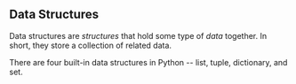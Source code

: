 ## Data Structures

Data structures are *structures* that hold some type of *data* together.  In short, they store a collection of related data.

There are four built-in data structures in Python -- list, tuple, dictionary, and set.
